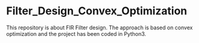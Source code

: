 # Filter_Design_Convex_Optimization
This repository is about FIR Filter design. The approach is based on convex optimization and the project has been coded in Python3.
